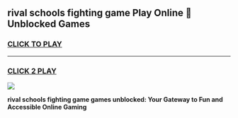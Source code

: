 
## rival schools fighting game Play Online 👋 Unblocked Games
<h3>
<a href="https://news.freeplayer.one?title=rival_schools_fighting_game&ref=17GH">CLICK TO PLAY</a></h3>
<hr>

<h3>
<a href="https://news.freeplayer.one?title=rival_schools_fighting_game&ref=17GH">CLICK 2 PLAY</a>
  
</h3>

<a href="https://news.freeplayer.one?title=rival_schools_fighting_game&ref=17GH/"><img src="https://clearcache.store/games.png"></a>


**rival schools fighting game games unblocked: Your Gateway to Fun and Accessible Online Gaming**
